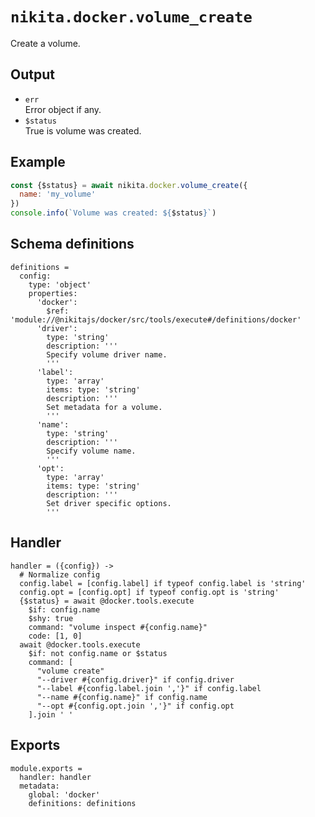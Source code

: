 
# `nikita.docker.volume_create`

Create a volume.

## Output

* `err`   
  Error object if any.   
* `$status`   
  True is volume was created.

## Example

```js
const {$status} = await nikita.docker.volume_create({
  name: 'my_volume'
})
console.info(`Volume was created: ${$status}`)
```

## Schema definitions

    definitions =
      config:
        type: 'object'
        properties:
          'docker':
            $ref: 'module://@nikitajs/docker/src/tools/execute#/definitions/docker'
          'driver':
            type: 'string'
            description: '''
            Specify volume driver name.
            '''
          'label':
            type: 'array'
            items: type: 'string'
            description: '''
            Set metadata for a volume.
            '''
          'name':
            type: 'string'
            description: '''
            Specify volume name.
            '''
          'opt':
            type: 'array'
            items: type: 'string'
            description: '''
            Set driver specific options.
            '''

## Handler

    handler = ({config}) ->
      # Normalize config
      config.label = [config.label] if typeof config.label is 'string'
      config.opt = [config.opt] if typeof config.opt is 'string'
      {$status} = await @docker.tools.execute
        $if: config.name
        $shy: true
        command: "volume inspect #{config.name}"
        code: [1, 0]
      await @docker.tools.execute
        $if: not config.name or $status
        command: [
          "volume create"
          "--driver #{config.driver}" if config.driver
          "--label #{config.label.join ','}" if config.label
          "--name #{config.name}" if config.name
          "--opt #{config.opt.join ','}" if config.opt
        ].join ' '

## Exports

    module.exports =
      handler: handler
      metadata:
        global: 'docker'
        definitions: definitions

